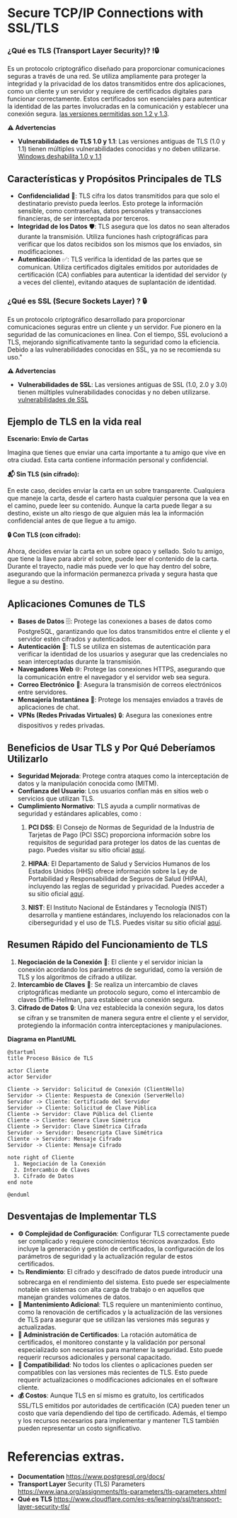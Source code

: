 
# Secure TCP/IP Connections with SSL/TLS 

### ¿Qué es TLS (Transport Layer Security)? !🔒
 Es un protocolo criptográfico diseñado para proporcionar comunicaciones seguras a través de una red. Se utiliza ampliamente para proteger la integridad y la privacidad de los datos transmitidos entre dos aplicaciones, como un cliente y un servidor y  requiere de certificados digitales para funcionar correctamente. Estos certificados son esenciales para autenticar la identidad de las partes involucradas en la comunicación y establecer una conexión segura. [las versiones permitidas son 1.2 y 1.3](https://documentation.meraki.com/General_Administration/Privacy_and_Security/TLS_Protocol_and_Compliance_Standards).

**⚠️ Advertencias**
  - **Vulnerabilidades de TLS 1.0 y 1.1**: Las versiones antiguas de TLS (1.0 y 1.1) tienen múltiples vulnerabilidades conocidas y no deben utilizarse.  [Windows deshabilita 1.0 y 1.1 ](https://learn.microsoft.com/es-es/lifecycle/announcements/transport-layer-security-1x-disablement)

 
## Características y Propósitos Principales de TLS

- **Confidencialidad** 🔐: TLS cifra los datos transmitidos para que solo el destinatario previsto pueda leerlos. Esto protege la información sensible, como contraseñas, datos personales y transacciones financieras, de ser interceptada por terceros.
- **Integridad de los Datos** 🛡️: TLS asegura que los datos no sean alterados durante la transmisión. Utiliza funciones hash criptográficas para verificar que los datos recibidos son los mismos que los enviados, sin modificaciones.
- **Autenticación** ✅: TLS verifica la identidad de las partes que se comunican. Utiliza certificados digitales emitidos por autoridades de certificación (CA) confiables para autenticar la identidad del servidor (y a veces del cliente), evitando ataques de suplantación de identidad.


### ¿Qué es SSL (Secure Sockets Layer) ? 🔒
Es un protocolo criptográfico desarrollado para proporcionar comunicaciones seguras entre un cliente y un servidor. Fue pionero en la seguridad de las comunicaciones en línea. Con el tiempo, SSL evolucionó a TLS, mejorando significativamente tanto la seguridad como la eficiencia. Debido a las vulnerabilidades conocidas en SSL, ya no se recomienda su uso."

**⚠️ Advertencias**
  - **Vulnerabilidades de SSL**: Las versiones antiguas de SSL (1.0, 2.0 y 3.0) tienen múltiples vulnerabilidades conocidas y no deben utilizarse. [vulnerabilidades de SSL](https://nicolascoolman.eu/es/2024/10/17/openssl-securite-2/)

 
## Ejemplo de TLS en la vida real

**Escenario: Envío de Cartas**

Imagina que tienes que enviar una carta importante a tu amigo que vive en otra ciudad. Esta carta contiene información personal y confidencial.

**📬 Sin TLS (sin cifrado):**

En este caso, decides enviar la carta en un sobre transparente. Cualquiera que maneje la carta, desde el cartero hasta cualquier persona que la vea en el camino, puede leer su contenido. Aunque la carta puede llegar a su destino, existe un alto riesgo de que alguien más lea la información confidencial antes de que llegue a tu amigo.

**🔒 Con TLS (con cifrado):**

Ahora, decides enviar la carta en un sobre opaco y sellado. Solo tu amigo, que tiene la llave para abrir el sobre, puede leer el contenido de la carta. Durante el trayecto, nadie más puede ver lo que hay dentro del sobre, asegurando que la información permanezca privada y segura hasta que llegue a su destino.

 
 
## Aplicaciones Comunes de TLS
- **Bases de Datos** 🗄️: Protege las conexiones a bases de datos como PostgreSQL, garantizando que los datos transmitidos entre el cliente y el servidor estén cifrados y autenticados.
- **Autenticación** 🔑: TLS se utiliza en sistemas de autenticación para verificar la identidad de los usuarios y asegurar que las credenciales no sean interceptadas durante la transmisión.
- **Navegadores Web** 🌐: Protege las conexiones HTTPS, asegurando que la comunicación entre el navegador y el servidor web sea segura.
- **Correo Electrónico** 📧: Asegura la transmisión de correos electrónicos entre servidores.
- **Mensajería Instantánea** 💬: Protege los mensajes enviados a través de aplicaciones de chat.
- **VPNs (Redes Privadas Virtuales)** 🔒: Asegura las conexiones entre dispositivos y redes privadas.



## Beneficios de Usar TLS y Por Qué Deberíamos Utilizarlo

- **Seguridad Mejorada**: Protege contra ataques como la interceptación de datos  y la manipulación conocida como (MITM).
- **Confianza del Usuario**: Los usuarios confían más en sitios web o servicios que utilizan TLS.
- **Cumplimiento Normativo**: TLS ayuda a cumplir normativas de seguridad  y estándares aplicables, como : 
    1. **PCI DSS**: El Consejo de Normas de Seguridad de la Industria de Tarjetas de Pago (PCI SSC) proporciona información sobre los requisitos de seguridad para proteger los datos de las cuentas de pago. Puedes visitar su sitio oficial [aquí](https://www.pcisecuritystandards.org/faq/articles/Frequently_Asked_Question/does-pci-dss-define-which-versions-of-tls-must-be-used/).
    
    2. **HIPAA**: El Departamento de Salud y Servicios Humanos de los Estados Unidos (HHS) ofrece información sobre la Ley de Portabilidad y Responsabilidad de Seguros de Salud (HIPAA), incluyendo las reglas de seguridad y privacidad. Puedes acceder a su sitio oficial [aquí](https://www.hhs.gov/hipaa/for-professionals/breach-notification/guidance/index.html).
    
    3. **NIST**: El Instituto Nacional de Estándares y Tecnología (NIST) desarrolla y mantiene estándares, incluyendo los relacionados con la ciberseguridad y el uso de TLS. Puedes visitar su sitio oficial [aquí](https://csrc.nist.gov/pubs/sp/800/52/r2/final).

 
## Resumen Rápido del Funcionamiento de TLS

1. **Negociación de la Conexión** 🔄: El cliente y el servidor inician la conexión acordando los parámetros de seguridad, como la versión de TLS y los algoritmos de cifrado a utilizar.
2. **Intercambio de Claves** 🔑: Se realiza un intercambio de claves criptográficas mediante un protocolo seguro, como el intercambio de claves Diffie-Hellman, para establecer una conexión segura.
3. **Cifrado de Datos** 🔒: Una vez establecida la conexión segura, los datos se cifran y se transmiten de manera segura entre el cliente y el servidor, protegiendo la información contra interceptaciones y manipulaciones.

**Diagrama en PlantUML**
```plantuml
@startuml
title Proceso Básico de TLS

actor Cliente
actor Servidor

Cliente -> Servidor: Solicitud de Conexión (ClientHello)
Servidor -> Cliente: Respuesta de Conexión (ServerHello)
Servidor -> Cliente: Certificado del Servidor
Servidor -> Cliente: Solicitud de Clave Pública
Cliente -> Servidor: Clave Pública del Cliente
Cliente -> Cliente: Genera Clave Simétrica
Cliente -> Servidor: Clave Simétrica Cifrada
Servidor -> Servidor: Desencripta Clave Simétrica
Cliente -> Servidor: Mensaje Cifrado
Servidor -> Cliente: Mensaje Cifrado

note right of Cliente
  1. Negociación de la Conexión
  2. Intercambio de Claves
  3. Cifrado de Datos
end note

@enduml
```
 
 

## Desventajas de Implementar TLS

- **⚙️ Complejidad de Configuración**: Configurar TLS correctamente puede ser complicado y requiere conocimientos técnicos avanzados. Esto incluye la generación y gestión de certificados, la configuración de los parámetros de seguridad y la actualización regular de estos certificados.
- **📉 Rendimiento**: El cifrado y descifrado de datos puede introducir una sobrecarga en el rendimiento del sistema. Esto puede ser especialmente notable en sistemas con alta carga de trabajo o en aquellos que manejan grandes volúmenes de datos.
- **🔧 Mantenimiento Adicional**: TLS requiere un mantenimiento continuo, como la renovación de certificados y la actualización de las versiones de TLS para asegurar que se utilizan las versiones más seguras y actualizadas.
- **🔄 Administración de Certificados**: La rotación automática de certificados, el monitoreo constante y la validación por personal especializado son necesarios para mantener la seguridad. Esto puede requerir recursos adicionales y personal capacitado.
- **🔗 Compatibilidad**: No todos los clientes o aplicaciones pueden ser compatibles con las versiones más recientes de TLS. Esto puede requerir actualizaciones o modificaciones adicionales en el software cliente.
- **💰 Costos**: Aunque TLS en sí mismo es gratuito, los certificados SSL/TLS emitidos por autoridades de certificación (CA) pueden tener un costo que varía dependiendo del tipo de certificado. Además, el tiempo y los recursos necesarios para implementar y mantener TLS también pueden representar un costo significativo.
 





















 
# Referencias extras.

  - **Documentation**  https://www.postgresql.org/docs/
  - **Transport Layer** Security (TLS) Parameters https://www.iana.org/assignments/tls-parameters/tls-parameters.xhtml
  - **Qué es TLS** https://www.cloudflare.com/es-es/learning/ssl/transport-layer-security-tls/


